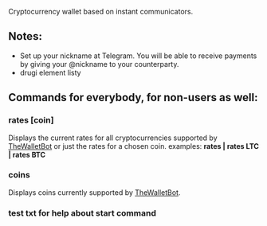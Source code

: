 Cryptocurrency wallet based on instant communicators.
## Notes:
* Set up your nickname at Telegram. You will be able to receive payments by giving your @nickname  to your counterparty.
* drugi element listy
## Commands for everybody, for non-users as well:
### <strong>rates [coin]</strong>
Displays the current rates for all cryptocurrencies supported by <a href="http://thewalletbot.com/">TheWalletBot</a> or just the rates for a chosen coin.
examples: <strong>rates | rates LTC | rates BTC</strong>

### <strong>coins</strong>
Displays coins currently supported by <a href="http://thewalletbot.com/">TheWalletBot</a>.

### test txt for help about start command

